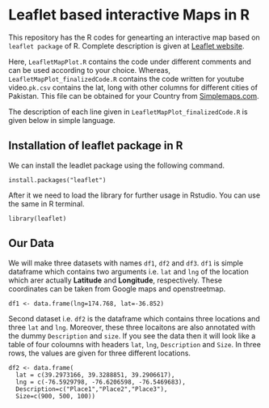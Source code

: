 # Leaflet based interactive Maps in R

This repository has the R codes for genearting an interactive map based
on `leaflet package` of R. Complete description is given at [Leaflet
website](https://rstudio.github.io/leaflet/).

Here, `LeafletMapPlot.R` contains the code under different comments and
can be used according to your choice. Whereas,
`LeafletMapPlot_finalizedCode.R` contains the code written for youtube
video.`pk.csv` contains the lat, long with other columns for different
cities of Pakistan. This file can be obtained for your Country from
[Simplemaps.com](https://simplemaps.com/data/world-cities). 

The description of each line given in `LeafletMapPlot_finalizedCode.R` is given below in simple language.  

## Installation of leaflet package in R

We can install the leadlet package using the following command.

`install.packages("leaflet")`

After it we need to load the library for further usage in Rstudio. You can use the same in R terminal. 

`library(leaflet)`

## Our Data

We will make three datasets with names `df1`, `df2` and `df3`. `df1` is simple dataframe which contains two arguments i.e. `lat` and `lng` of the location which arer actually **Latitude** and **Longitude**, respectively. These coordinates can be taken from Google maps and openstreetmap. 

```
df1 <- data.frame(lng=174.768, lat=-36.852)
```

Second dataset i.e. `df2` is the dataframe which contains three locations and three `lat` and `lng`. Moreover, these three locaitons are also annotated with the dummy `Description` and `size`. If you see the data then it will look like a table of four coloumns with headers `lat`, `lng`, `Description` and `Size`. In three rows, the values are given for three different locations. 

```
df2 <- data.frame(
  lat = c(39.2973166, 39.3288851, 39.2906617),
  lng = c(-76.5929798, -76.6206598, -76.5469683),
  Description=c("Place1","Place2","Place3"),
  Size=c(900, 500, 100))
```
